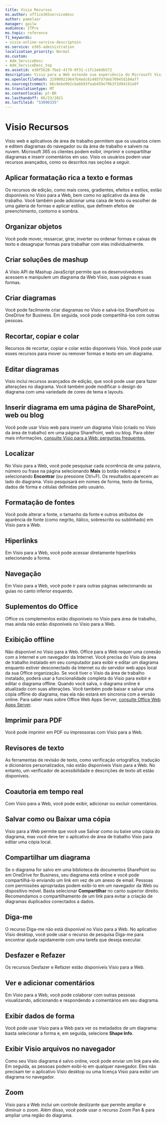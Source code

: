 ```yaml
---
title: Visio Recursos
ms.author: office365servicedesc
author: pamelaar
manager: gailw
audience: ITPro
ms.topic: reference
f1_keywords:
- visio-online-service-descriptoin
ms.service: o365-administration
localization_priority: Normal
ms.custom:
- Adm_ServiceDesc
- Adm_ServiceDesc_top
ms.assetid: e30f5628-7be2-4179-9f31-c1fc2e6db572
description: Visio para a Web estende sua experiência do Microsoft Visio para o navegador, onde você pode criar e editar diagramas salvos na nuvem. Microsoft 365 os clientes podem exibir, imprimir e compartilhar diagramas e inserir comentários em uso.
ms.openlocfilehash: 329909219647b4edc61495fd7deb70945d184af7
ms.sourcegitcommit: b6c8ebe962cbabb93faab459e79b3f2d94191a9f
ms.translationtype: MT
ms.contentlocale: pt-BR
ms.lasthandoff: 06/23/2021
ms.locfileid: "53096335"
---
```

# <a name="visio-features"></a>Visio Recursos

Visio web e aplicativos de área de trabalho permitem que os usuários criem e editem diagramas do navegador ou da área de trabalho e salvem na nuvem. Microsoft 365 os clientes podem exibir, imprimir e compartilhar diagramas e inserir comentários em uso. Visio os usuários podem usar recursos avançados, como os descritos nas seções a seguir.

## <a name="apply-rich-formatting-to-text-and-shapes"></a>Aplicar formatação rica a texto e formas

Os recursos de edição, como mais cores, gradientes, efeitos e estilos, estão disponíveis no Visio para a Web, bem como no aplicativo da área de trabalho. Você também pode adicionar uma caixa de texto ou escolher de uma galeria de formas e aplicar estilos, que definem efeitos de preenchimento, contorno e sombra.

## <a name="arrange-objects"></a>Organizar objetos

Você pode mover, ressarcar, girar, inverter ou ordenar formas e caixas de texto e desagrupar formas para trabalhar com elas individualmente.

## <a name="build-mashup-solutions"></a>Criar soluções de mashup

A Visio API de Mashup JavaScript permite que os desenvolvedores acessem e manipulem um diagrama da Web Visio, suas páginas e suas formas.

## <a name="create-diagrams"></a>Criar diagramas

Você pode facilmente criar diagramas no Visio e salvá-los SharePoint ou OneDrive for Business. Em seguida, você pode compartilhá-los com outras pessoas.

## <a name="cut-copy-and-paste"></a>Recortar, copiar e colar

Recursos de recortar, copiar e colar estão disponíveis Visio. Você pode usar esses recursos para mover ou remover formas e texto em um diagrama.

## <a name="edit-diagrams"></a>Editar diagramas

Visio inclui recursos avançados de edição, que você pode usar para fazer alterações no diagrama. Você também pode modificar o design do diagrama com uma variedade de cores de tema e layouts.

## <a name="embed-diagram-in-a-sharepoint-web-or-blog-page"></a>Inserir diagrama em uma página de SharePoint, web ou blog

Você pode usar Visio web para inserir um diagrama Visio (criado no Visio da área de trabalho) em uma página SharePoint, web ou blog. Para obter mais informações, [consulte Visio para a Web: perguntas frequentes.](https://support.office.com/article/e6647040-2fca-42ec-9fa5-d16a4e39e0ee)

## <a name="find"></a>Localizar

No Visio para a Web, você pode pesquisar cada ocorrência de uma palavra, número ou frase na página selecionando **Mais** (o botão releitos) e selecionando **Encontrar** (ou pressione Ctrl+F). Os resultados aparecem ao lado do diagrama. Visio pesquisará em nomes de forma, texto de forma, dados de forma e células definidas pelo usuário.

## <a name="font-formatting"></a>Formatação de fontes

Você pode alterar a fonte, o tamanho da fonte e outros atributos de aparência de fonte (como negrito, itálico, sobrescrito ou sublinhado) em Visio para a Web.

## <a name="hyperlinks"></a>Hiperlinks

Em Visio para a Web, você pode acessar diretamente hiperlinks selecionando a forma.

## <a name="navigation"></a>Navegação

Em Visio para a Web, você pode ir para outras páginas selecionando as guias no canto inferior esquerdo.

## <a name="office-add-ins"></a>Suplementos do Office

Office os complementos estão disponíveis no Visio para área de trabalho, mas ainda não estão disponíveis no Visio para a Web.

## <a name="offline-viewing"></a>Exibição offline

Não disponível no Visio para a Web. Office para a Web requer uma conexão com a Internet e um navegador da Internet. Você precisa do Visio da área de trabalho instalado em seu computador para exibir e editar um diagrama enquanto estiver desconectado da Internet ou do servidor web apps local da sua Office organização. Se você tiver o Visio da área de trabalho instalado, poderá usar a funcionalidade completa do Visio para exibir e editar o diagrama offline. Quando você salva, o diagrama online é atualizado com suas alterações. Você também pode baixar e salvar uma cópia offline do diagrama, mas ela não estará em sincronia com a versão online. Para saber mais sobre Office Web Apps Server, [consulte Office Web Apps Server](/webappsserver/how-office-web-apps-work-on-premises-with-sharepoint-2013).

## <a name="print-to-pdf"></a>Imprimir para PDF

Você pode imprimir em PDF ou impressoras com Visio para a Web.

## <a name="proofing-tools"></a>Revisores de texto

As ferramentas de revisão de texto, como verificação ortográfica, tradução e dicionários personalizados, não estão disponíveis Visio para a Web. No entanto, um verificador de acessibilidade e descrições de texto alt estão disponíveis.

## <a name="real-time-co-authoring"></a>Coautoria em tempo real

Com Visio para a Web, você pode exibir, adicionar ou excluir comentários.

## <a name="save-as-or-download-a-copy"></a>Salvar como ou Baixar uma cópia

Visio para a Web permite que você use Salvar como ou baixe uma cópia do diagrama, mas você deve ter o aplicativo de área de trabalho Visio para editar uma cópia local.

## <a name="share-a-diagram"></a>Compartilhar um diagrama

Se o diagrama for salvo em uma biblioteca de documentos SharePoint ou em OneDrive for Business, seu diagrama está online e você pode compartilhá-lo enviando um link em vez de um anexo de email. Pessoas com permissões apropriadas podem exibi-lo em um navegador da Web ou dispositivo móvel. Basta selecionar **Compartilhar** no canto superior direito. Recomendamos o compartilhamento de um link para evitar a criação de diagramas duplicados conectados a dados.

## <a name="tell-me"></a>Diga-me

O recurso Diga-me não está disponível no Visio para a Web. No aplicativo Visio desktop, você pode usar o recurso de pesquisa Diga-me para encontrar ajuda rapidamente com uma tarefa que deseja executar.

## <a name="undo-and-redo"></a>Desfazer e Refazer

Os recursos Desfazer e Refazer estão disponíveis Visio para a Web.

## <a name="view-and-add-comments"></a>Ver e adicionar comentários

Em Visio para a Web, você pode colaborar com outras pessoas visualizando, adicionando e respondendo a comentários em seu diagrama.

## <a name="view-shape-data"></a>Exibir dados de forma

Você pode usar Visio para a Web para ver os metadados de um diagrama: basta selecionar a forma e, em seguida, selecione **Shape Info**.

## <a name="view-visio-files-in-the-browser"></a>Exibir Visio arquivos no navegador

Como seu Visio diagrama é salvo online, você pode enviar um link para ele. Em seguida, as pessoas podem exibi-lo em qualquer navegador. Eles não precisam ter o aplicativo Visio desktop ou uma licença Visio para exibir um diagrama no navegador.

## <a name="zoom"></a>Zoom

Visio para a Web inclui um controle deslizante que permite ampliar e diminuir o zoom. Além disso, você pode usar o recurso Zoom Pan &amp; para ampliar uma região do diagrama.
